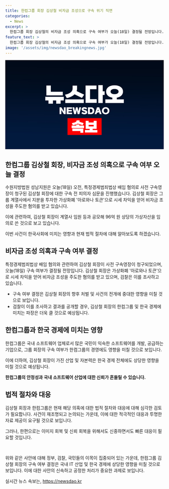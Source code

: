```yaml
---
title: 한컴그룹 회장 김상철 비자금 조성으로 구속 위기 직면
categories:
  - News
excerpt: >
  한컴그룹 회장 김상철의 비자금 조성 의혹으로 구속 여부가 오늘(18일) 결정될 전망입니다. 김 회장은 가상화폐 아로와나 토큰 투자로 비자금 조성을 주도한 혐의를 받으며, 검찰은 96억 원 상당의 가상자산을 임의로 사용한 것으로 보고 있습니다. 이에 대한 구속 전 피의자 심문이 수원지방법원 성남지원에서 진행되었습니다.
feature_text: >
  한컴그룹 회장 김상철의 비자금 조성 의혹으로 구속 여부가 오늘(18일) 결정될 전망입니다. 김 회장은 가상화폐 아로와나 토큰 투자로 비자금 조성을 주도한 혐의를 받으며, 검찰은 96억 원 상당의 가상자산을 임의로 사용한 것으로 보고 있습니다. 이에 대한 구속 전 피의자 심문이 수원지방법원 성남지원에서 진행되었습니다.
image: '/assets/img/newsdao_breakingnews.jpg'
---
```


<p><img src="/assets/img/newsdao_breakingnews.jpg" alt="pcversion 속보" /></p>

<h2>한컴그룹 김상철 회장, 비자금 조성 의혹으로 구속 여부 오늘 결정</h2>

<p>수원지방법원 성남지원은 오늘(18일) 오전, 특정경제범죄법상 배임 혐의로 사전 구속영장이 청구된 김상철 회장에 대한 구속 전 피의자 심문을 진행했습니다. 김상철 회장은 그룹 계열사에서 지분을 투자한 가상화폐 '아로와나 토큰'으로 시세 차익을 얻어 비자금 조성을 주도한 혐의를 받고 있습니다. </p>

<p>이에 관련하여, 김상철 회장이 계열사 임원 등과 공모해 96억 원 상당의 가상자산을 임의로 쓴 것으로 보고 있습니다.</p>

<p>이번 사건이 한국사회에 미치는 영향과 현재 법적 절차에 대해 알아보도록 하겠습니다.</p>

<h2 data-ke-size="size26">비자금 조성 의혹과 구속 여부 결정</h2>

<p>특정경제범죄법상 배임 혐의와 관련하여 김상철 회장이 사전 구속영장이 청구되었으며, 오늘(18일) 구속 여부가 결정될 전망입니다. 김상철 회장은 가상화폐 '아로와나 토큰'으로 시세 차익을 얻어 비자금 조성을 주도한 혐의를 받고 있으며, 검찰은 이를 조사하고 있습니다.</p>

<ul>
    <li>구속 여부 결정은 김상철 회장의 향후 처벌 및 사건의 전개에 중대한 영향을 미칠 것으로 보입니다.</li>
    <li>검찰이 이를 조사하고 결과를 공개할 경우, 김상철 회장의 한컴그룹 및 한국 경제에 미치는 파장은 더욱 클 것으로 예상됩니다.</li>
</ul>

<h2 data-ke-size="size26">한컴그룹과 한국 경제에 미치는 영향</h2>

<p>한컴그룹은 국내 소프트웨어 업체로서 많은 국민이 익숙한 소프트웨어를 개발, 공급하는 기업으로, 그룹 회장의 구속 여부가 한컴그룹의 경영에도 영향을 미칠 것으로 보입니다.</p>

<p>이에 더하여, 김상철 회장이 가진 산업 및 자본력은 한국 경제 전체에도 상당한 영향을 미칠 것으로 예상됩니다.</p>

<p><td style="text-align: center; height: 17px;"><b>한컴그룹의 안정성과 국내 소프트웨어 산업에 대한 신뢰가 흔들릴 수 있습니다.</b></td></p>

<h2 data-ke-size="size26">법적 절차와 대응</h2>

<p>김상철 회장과 한컴그룹은 현재 해당 의혹에 대한 법적 절차와 대응에 대해 심각한 검토가 필요합니다. 사건이 재조명되고 논의되는 가운데, 이에 대한 적극적인 대응과 투명한 자료 제공이 요구될 것으로 보입니다. </p>

<p>그러나, 한편으로는 이미지 회복 및 신뢰 회복을 위해서도 신중하면서도 빠른 대응이 필요할 것입니다.</p>

<p data-ke-size="size16">&nbsp;</p>

<p>위와 같은 사안에 대해 정부, 검찰, 국민들의 이목이 집중되어 있는 가운데, 한컴그룹 김상철 회장의 구속 여부 결정은 국내 IT 산업 및 한국 경제에 상당한 영향을 미칠 것으로 보입니다. 이에 대한 사안의 신속하고 공정한 처리가 중요한 과제로 보입니다.</p>
실시간 뉴스 속보는, <a href="https://newsdao.kr" rel="dofollow">https://newsdao.kr</a>


